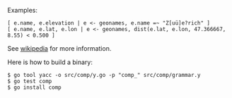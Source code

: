 Examples:
``` 
[ e.name, e.elevation | e <- geonames, e.name =~ "Z[uü]e?rich" ]
[ e.name, e.lat, e.lon | e <- geonames, dist(e.lat, e.lon, 47.366667, 8.55) < 0.500 ]
```

See [wikipedia](http://en.wikipedia.org/wiki/List_comprehension) for more information.

Here is how to build a binary:
```
$ go tool yacc -o src/comp/y.go -p "comp_" src/comp/grammar.y
$ go test comp
$ go install comp
```
